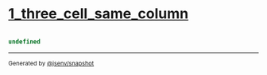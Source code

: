 # [1_three_cell_same_column](../../table_3_cells.test.mjs#L90)

```js

```

```js
undefined
```

---

<sub>
  Generated by <a href="https://github.com/jsenv/core/tree/main/packages/independent/snapshot">@jsenv/snapshot</a>
</sub>
